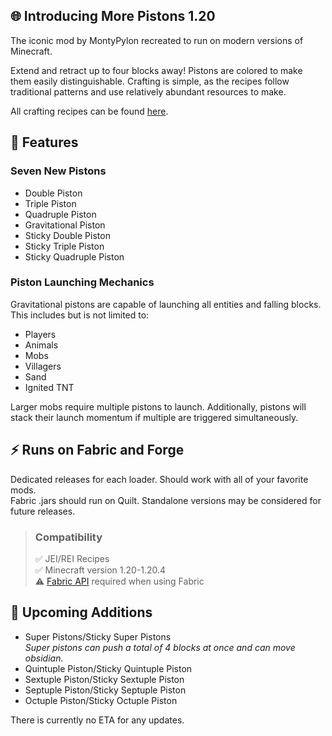## 🌐 Introducing More Pistons 1.20
The iconic mod by MontyPylon recreated to run on modern versions of Minecraft.

Extend and retract up to four blocks away! Pistons are colored to make them easily distinguishable. Crafting is simple, as the recipes follow traditional patterns and use relatively abundant resources to make.

All crafting recipes can be found [here](https://github.com/bigricksosa/More-Pistons/wiki/Crafting-Recipes).
## 📃 Features
### Seven New Pistons
- Double Piston
- Triple Piston 
- Quadruple Piston 
- Gravitational Piston 
- Sticky Double Piston
- Sticky Triple Piston 
- Sticky Quadruple Piston 

### Piston Launching Mechanics
Gravitational pistons are capable of launching all entities and falling blocks.\
This includes but is not limited to:
- Players
- Animals
- Mobs
- Villagers
- Sand
- Ignited TNT

Larger mobs require multiple pistons to launch. Additionally, pistons will stack their launch momentum if multiple are triggered simultaneously.

## ⚡️ Runs on Fabric and Forge
Dedicated releases for each loader. Should work with all of your favorite mods.\
Fabric .jars should run on Quilt. Standalone versions may be considered for future releases.
> ### Compatibility
> ✅ JEI/REI Recipes\
  ✅ Minecraft version 1.20-1.20.4\
  ⚠️ [Fabric API](https://modrinth.com/mod/fabric-api) required when using Fabric

## 🔮 Upcoming Additions
- Super Pistons/Sticky Super Pistons\
  _Super pistons can push a total of 4 blocks at once and can move obsidian._
- Quintuple Piston/Sticky Quintuple Piston
- Sextuple Piston/Sticky Sextuple Piston
- Septuple Piston/Sticky Septuple Piston
- Octuple Piston/Sticky Octuple Piston

There is currently no ETA for any updates.
